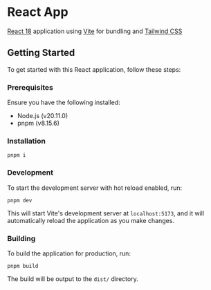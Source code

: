 # React App

[React 18](https://react.dev/) application using [Vite](https://vitejs.dev/) for bundling and [Tailwind CSS](https://tailwindcss.com/)

## Getting Started

To get started with this React application, follow these steps:

### Prerequisites

Ensure you have the following installed:

- Node.js (v20.11.0)
- pnpm (v8.15.6)

### Installation

```
pnpm i
```

### Development

To start the development server with hot reload enabled, run:

```
pnpm dev
```

This will start Vite's development server at `localhost:5173`, and it will automatically reload the application as you make changes.

### Building

To build the application for production, run:

```
pnpm build
```

The build will be output to the `dist/` directory.

